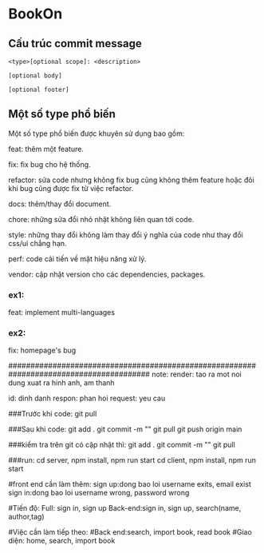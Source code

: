 # BookOn

## Cấu trúc commit message

`<type>[optional scope]: <description>`

`[optional body]`

`[optional footer]`

## Một số type phổ biến
Một số type phổ biến được khuyên sử dụng bao gồm:

feat: thêm một feature.

fix: fix bug cho hệ thống.

refactor: sửa code nhưng không fix bug cũng không thêm feature hoặc đôi khi bug cũng được fix từ việc refactor.

docs: thêm/thay đổi document.

chore: những sửa đổi nhỏ nhặt không liên quan tới code.

style: những thay đổi không làm thay đổi ý nghĩa của code như thay đổi css/ui chẳng hạn.

perf: code cải tiến về mặt hiệu năng xử lý.

vendor: cập nhật version cho các dependencies, packages.

### ex1:
feat: implement multi-languages
### ex2:
fix: homepage's bug


########################################################################################
note:
render: tao ra mot noi dung xuat ra hinh anh, am thanh 

id: dinh danh 
respon: phan hoi 
request: yeu cau

###Trước khi code:
git pull

###Sau khi code:
git add .
git commit -m ""
git pull
git push origin main

###kiểm tra trên git có cập nhật thì:
git add .
git commit -m ""
git pull

###run:
cd server, npm install, npm run start
cd client, npm install, npm run start 

#front end cần làm thêm:
sign up:dong bao loi username exits, email exist
sign in:dong bao loi username wrong, password wrong

#Tiến độ: 
Full: sign in, sign up 
Back-end:sign in, sign up, search(name, author,tag) 

#Việc cần làm tiếp theo:
#Back end:search, import book, read book
#Giao diện: home, search, import book

